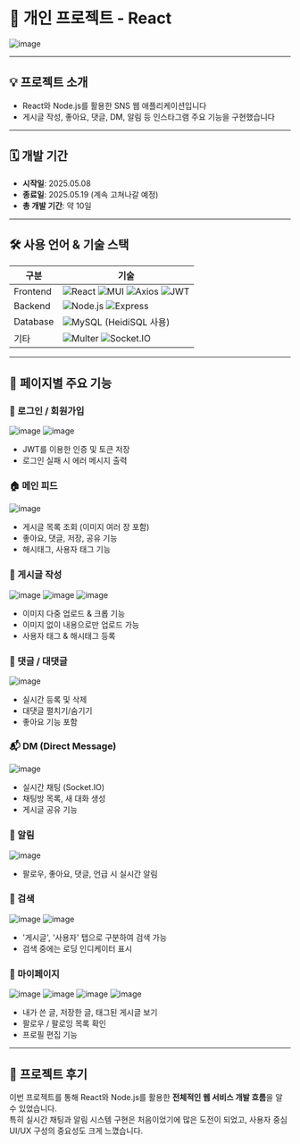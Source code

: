 # 👩 개인 프로젝트 - React

![image](https://github.com/user-attachments/assets/ff6fea2f-7102-4ef2-9407-07d94975b190)

---

## 💡 프로젝트 소개

- React와 Node.js를 활용한 SNS 웹 애플리케이션입니다
- 게시글 작성, 좋아요, 댓글, DM, 알림 등 인스타그램 주요 기능을 구현했습니다

---

## 🗓 개발 기간

- **시작일**: 2025.05.08  
- **종료일**: 2025.05.19 (계속 고쳐나갈 예정)  
- **총 개발 기간**: 약 10일  

---

## 🛠️ 사용 언어 & 기술 스택

| 구분 | 기술 |
|------|------|
| Frontend | ![React](https://img.shields.io/badge/React-61DAFB?style=for-the-badge&logo=react&logoColor=black) ![MUI](https://img.shields.io/badge/MUI-007FFF?style=for-the-badge&logo=mui&logoColor=white) ![Axios](https://img.shields.io/badge/Axios-5A29E4?style=for-the-badge) ![JWT](https://img.shields.io/badge/JWT-000000?style=for-the-badge&logo=jsonwebtokens&logoColor=white) |
| Backend | ![Node.js](https://img.shields.io/badge/Node.js-339933?style=for-the-badge&logo=nodedotjs&logoColor=white) ![Express](https://img.shields.io/badge/Express-FF4F4F?style=for-the-badge&logo=express&logoColor=white) |
| Database | ![MySQL](https://img.shields.io/badge/MySQL-4479A1?style=for-the-badge&logo=mysql&logoColor=white) (HeidiSQL 사용) |
| 기타 | ![Multer](https://img.shields.io/badge/Multer-FF8C00?style=for-the-badge) ![Socket.IO](https://img.shields.io/badge/Socket.IO-010101?style=for-the-badge&logo=socketdotio&logoColor=white) |

---

## 📄 페이지별 주요 기능

### 🔐 로그인 / 회원가입

![image](https://github.com/user-attachments/assets/f467dcfa-ff7a-40de-abc0-26e84e36f2c0)
![image](https://github.com/user-attachments/assets/6e95f3fe-de2e-42dc-aacb-9cacfe2915e2)

- JWT를 이용한 인증 및 토큰 저장
- 로그인 실패 시 에러 메시지 출력

### 🏠 메인 피드

![image](https://github.com/user-attachments/assets/f07d7c2d-1a1a-4618-8636-207df1d2c6bf)

- 게시글 목록 조회 (이미지 여러 장 포함)
- 좋아요, 댓글, 저장, 공유 기능
- 해시태그, 사용자 태그 기능

### 📝 게시글 작성

![image](https://github.com/user-attachments/assets/13d9a20e-fec0-4bba-871a-46ac393dd020)
![image](https://github.com/user-attachments/assets/76146f2b-fe79-4a4c-a8e0-a19199c24cae)
![image](https://github.com/user-attachments/assets/8eaac756-9924-4f18-8272-a7e97ee22e74)

- 이미지 다중 업로드 & 크롭 기능
- 이미지 없이 내용으로만 업로드 가능
- 사용자 태그 & 해시태그 등록

### 💬 댓글 / 대댓글

![image](https://github.com/user-attachments/assets/a2a3cbfa-1818-4526-9f0f-67431890ce51)

- 실시간 등록 및 삭제
- 대댓글 펼치기/숨기기
- 좋아요 기능 포함

### 📬 DM (Direct Message)

![image](https://github.com/user-attachments/assets/499da885-d191-4d34-beb3-5d0b8b64510c)

- 실시간 채팅 (Socket.IO)
- 채팅방 목록, 새 대화 생성
- 게시글 공유 기능

### 🔔 알림

![image](https://github.com/user-attachments/assets/8e4aafad-db39-4d8c-8f34-3568ec8412e7)

- 팔로우, 좋아요, 댓글, 언급 시 실시간 알림

### 🔎 검색

![image](https://github.com/user-attachments/assets/7d561a1d-d44c-498b-9a27-39487739543b)
![image](https://github.com/user-attachments/assets/d766b0c2-381b-464c-926e-4422f3ebf518)

- '게시글', '사용자' 탭으로 구분하여 검색 가능  
- 검색 중에는 로딩 인디케이터 표시  

### 👤 마이페이지

![image](https://github.com/user-attachments/assets/a880cd8f-99c1-4bd1-b3d0-643a82778c7f)
![image](https://github.com/user-attachments/assets/14488dfe-746e-49d8-ab8c-71591cb2681f)
![image](https://github.com/user-attachments/assets/8eda00fd-6c65-4d1e-914b-06a3c3266769)
![image](https://github.com/user-attachments/assets/38badea8-a447-4d41-98e1-282922c29e0f)

- 내가 쓴 글, 저장한 글, 태그된 게시글 보기
- 팔로우 / 팔로잉 목록 확인
- 프로필 편집 기능

---

## 💬 프로젝트 후기

이번 프로젝트를 통해 React와 Node.js를 활용한 **전체적인 웹 서비스 개발 흐름**을 알 수 있었습니다.  
특히 실시간 채팅과 알림 시스템 구현은 처음이었기에 많은 도전이 되었고, 사용자 중심 UI/UX 구성의 중요성도 크게 느꼈습니다.  
